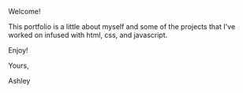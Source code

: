 Welcome!

This portfolio is a little about myself and some of the projects that I've worked on infused with html, css, and javascript.

Enjoy!

Yours,

Ashley